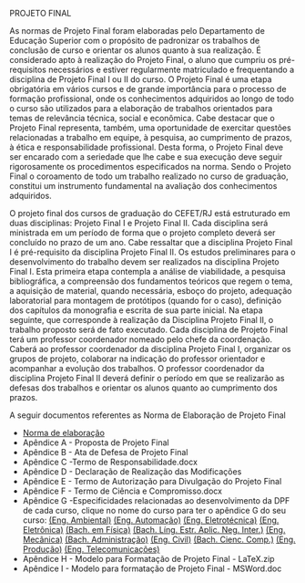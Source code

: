 PROJETO FINAL 

As normas de Projeto Final foram elaboradas pelo Departamento de Educação Superior com o propósito de padronizar os trabalhos de conclusão de curso e orientar os alunos quanto à sua realização. É considerado apto à realização do Projeto Final, o aluno que cumpriu os pré-requisitos necessários e estiver regularmente matriculado e frequentando a disciplina de Projeto Final I ou II do curso. O Projeto Final é uma etapa obrigatória em vários cursos e de grande importância para o processo de formação profissional, onde os conhecimentos adquiridos ao longo de todo o curso são utilizados para a elaboração de trabalhos orientados para temas de relevância técnica, social e econômica. Cabe destacar que o Projeto Final representa, também, uma oportunidade de exercitar questões relacionadas a trabalho em equipe, à pesquisa, ao cumprimento de prazos, à ética e responsabilidade profissional. Desta forma, o Projeto Final deve ser encarado com a seriedade que lhe cabe e sua execução deve seguir rigorosamente os procedimentos especificados na norma. Sendo o Projeto Final o coroamento de todo um trabalho realizado no curso de graduação, constitui um instrumento fundamental na avaliação dos conhecimentos adquiridos.

O projeto final dos cursos de graduação do CEFET/RJ está estruturado em duas disciplinas: Projeto Final I e Projeto Final II. Cada disciplina será ministrada em um período de forma que o projeto completo deverá ser concluído no prazo de um ano. Cabe ressaltar que a disciplina Projeto Final I é pré-requisito da disciplina Projeto Final II. Os estudos preliminares para o desenvolvimento do trabalho devem ser realizados na disciplina Projeto Final I. Esta primeira etapa contempla a análise de viabilidade, a pesquisa bibliográfica, a compreensão dos fundamentos teóricos que regem o tema, a aquisição de material, quando necessária, esboço do projeto, adequação laboratorial para montagem de protótipos (quando for o caso), definição dos capítulos da monografia e escrita de sua parte inicial. Na etapa seguinte, que corresponde à realização da Disciplina Projeto Final II, o trabalho proposto será de fato executado. Cada disciplina de Projeto Final terá um professor coordenador nomeado pelo chefe da coordenação. Caberá ao professor coordenador da disciplina Projeto Final I, organizar os grupos de projeto, colaborar na indicação do professor orientador e acompanhar a evolução dos trabalhos. O professor coordenador da disciplina Projeto Final II deverá definir o período em que se realizarão as defesas dos trabalhos e orientar os alunos quanto ao cumprimento dos prazos. 

A seguir documentos referentes as Norma de Elaboração de Projeto Final
- [Norma de elaboração](http://www.cefet-rj.br/attachments/article/6595/NORMAS%20PARA%20ELABORA%C3%87%C3%83O%20E%20DEFESA%20DE%20PROJETO%20FINAL%20(1).pdf)
- Apêndice A - Proposta de Projeto Final
- Apêndice B - Ata de Defesa de Projeto Final
- Apêndice C -Termo de Responsabilidade.docx
- Apêndice D - Declaração de Realização das Modificações
- Apêndice E - Termo de Autorização para Divulgação do Projeto Final
- Apêndice F - Termo de Ciência e Compromisso.docx
- Apêndice G -Especificidades relacionadas ao desenvolvimento da DPF de cada curso, clique no nome do curso para ter o apêndice G do seu curso: [(Eng. Ambiental)](http://www.cefet-rj.br/attachments/article/6595/Ap%C3%AAndice%20G%20-%20DEAMB%20-%20Especificidades%20relacionadas%20ao%20desenvolvimento%20da%20DPF.pdf)  [(Eng. Automação)](http://www.cefet-rj.br/attachments/article/6595/Ap%C3%AAndice%20G%20-%20DEAUT%20-%20Especificidades%20relacionadas%20ao%20desenvolvimento%20da%20DPF.pdf) [(Eng. Eletrotécnica)](http://www.cefet-rj.br/attachments/article/6595/Ap%C3%AAndice%20G%20-%20DEELE%20-%20Especificidades%20relacionadas%20ao%20desenvolvimento%20da%20DPF.pdf) [(Eng. Eletrônica)](http://www.cefet-rj.br/attachments/article/6595/Ap%C3%AAndice%20G%20-%20DEELT%20-%20Especificidades%20relacionadas%20ao%20desenvolvimento%20da%20DPF.pdf) [(Bach. em Física)](http://www.cefet-rj.br/attachments/article/6595/Ap%C3%AAndice%20G%20-%20DEFIS%20-%20Especificidades%20relacionadas%20ao%20desenvolvimento%20da%20DPF.pdf) [(Bach. Líng. Estr. Aplic. Neg. Inter.)](http://www.cefet-rj.br/attachments/article/6595/Ap%C3%AAndice%20G%20-%20DELEA%20-%20Especificidades%20relacionadas%20ao%20desenvolvimento%20da%20DPF.pdf) [(Eng. Mecânica)](http://www.cefet-rj.br/attachments/article/6595/Ap%C3%AAndice%20G%20-%20DEMEC%20-%20Especificidades%20relacionadas%20ao%20desenvolvimento%20da%20DPF%20DEMEC%20vers%C3%A3o%202020%2010%2006.pdf) [(Bach. Administração)](http://www.cefet-rj.br/attachments/article/6595/Ap%C3%AAndice%20G%20-%20DEPEA%20-%20Especificidades%20relacionadas%20ao%20desenvolvimento%20da%20DPF.pdf) [(Eng. Civil)](http://www.cefet-rj.br/attachments/article/6595/Ap%C3%AAndice%20G%20-%20DEPEC%20-%20Especificidades%20relacionadas%20ao%20desenvolvimento%20da%20DPF.pdf) [(Bach. Cienc. Comp.)](http://www.cefet-rj.br/attachments/article/6595/Ap%C3%AAndice%20G%20-%20DEPIN%20-%20Especificidades%20relacionadas%20ao%20desenvolvimento%20da%20DPF.pdf) [(Eng. Produção)](http://www.cefet-rj.br/attachments/article/6595/Ap%C3%AAndice%20G%20-%20DEPRO%20-%20Especificidades%20relacionadas%20ao%20desenvolvimento%20da%20DPF.pdf) [(Eng. Telecomunicações)](http://www.cefet-rj.br/attachments/article/6595/Ap%C3%AAndice%20G%20-%20DETEL%20-%20Especificidades%20relacionadas%20ao%20desenvolvimento%20da%20DPF.pdf)
- Apêndice H - Modelo para Formatação de Projeto Final - LaTeX.zip
- Apêndice I - Modelo para formatação de Projeto Final - MSWord.doc
